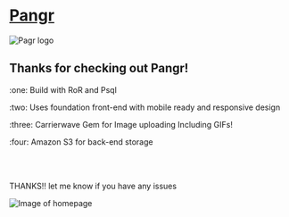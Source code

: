 # [Pangr](https://pangr.herokuapp.com/) 

![Pagr logo](https://s3.amazonaws.com/pangr-images/pangr200OP.png)

## Thanks for checking out Pangr!

<p> :one: Build with RoR and Psql </p>
<p> :two: Uses foundation front-end with mobile ready and responsive design </p>
<p> :three: Carrierwave Gem for Image uploading Including GIFs! </p>
<p> :four: Amazon S3 for back-end storage </p>

<br></br>
<p>THANKS!! let me know if you have any issues</p>

![Image of homepage ](https://s3.amazonaws.com/pangr-images/Pangr-RM-SS.png)

